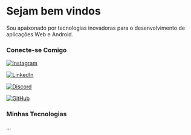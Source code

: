 # Sejam bem vindos

Sou apaixonado por tecnologias inovadoras para o desenvolvimento de aplicações Web e Android.  
  
### Conecte-se Comigo
 
[![Instagram](https://img.shields.io/badge/-Instagram-%23E4405F?style=for-the-badge&logo=instagram&logoColor=white)](https://www.instagram.com/leonardogmsv/)

[![LinkedIn](https://img.shields.io/badge/LinkedIn-0077B5?style=for-the-badge&logo=linkedin&logoColor=white)](https://www.linkedin.com/in/leonardo-gomes-2b4844247/)

[![Discord](https://img.shields.io/badge/Discord-7289DA?style=for-the-badge&logo=discord&logoColor=white)](https://discord.gg/leleo7)

[![GitHub](https://img.shields.io/badge/GitHub-100000?style=for-the-badge&logo=github&logoColor=white)](https://github.com/Leonardogomesv)

  
### Minhas Tecnologias 
...
